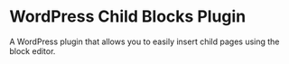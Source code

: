 # WordPress Child Blocks Plugin 

A WordPress plugin that allows you to easily insert child pages using the block editor. 
